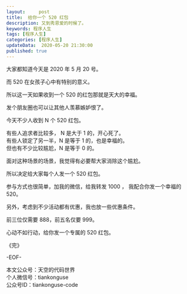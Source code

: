 ```yaml
---   
layout:     post  
title:  给你一个 520 红包  
description: 又到秀恩爱的时候了。  
keywords: 程序人生  
tags: [程序人生]    
categories: [程序人生]  
updateData:  2020-05-20 21:30:00  
published: true  
---  
```



大家都知道今天是 2020 年 5 月 20 号。  


而 520 在女孩子心中有特别的意义。  


所以这一天如果收到一个 520 的红包那就是天大的幸福。  


发个朋友圈也可以让其他人羡慕嫉妒恨了。  


今天不少人收到 N 个 520 红包。  


有些人追求者比较多， N 是大于 1 的，开心死了。  
有些人锁定了另一半，N 是等于 1 的，也是幸福的。  
但也有不少比较尴尬，N 是等于 0 的。  


面对这种场景的场景，我觉得有必要帮大家消除这个尴尬。  


所以决定给大家每个人发一个 520 红包。  


参与方式也很简单，加我的微信，给我转发 1000 ， 我配合你发一个幸福的 520。  


另外，考虑到不少活动都有优惠，我也放一些优惠条件。  


前三位仅需要 888，前五名仅要 999。  


心动不如行动，给你发一个专属的 520 红包。  




《完》  


-EOF-  



本文公众号：天空的代码世界  
个人微信号：tiankonguse  
公众号ID：tiankonguse-code  
  

